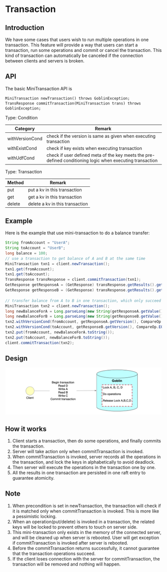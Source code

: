 # Transaction
## Introduction
We have some cases that users wish to run multiple operations in one transaction. 
This feature will provide a way that users can start a transaction, run some operations and commit or cancel the transaction. 
This kind of transaction can automatically be canceled if the connection between clients and servers is broken.

## API
The basic MiniTransaction API is
```
MiniTransaction newTransaction() throws GoblinException;
TransResponse commitTransaction(MiniTransaction trans) throws GoblinException;
```
Type: Condition

| Category        | Remark                                                                                                    |
|-----------------|-----------------------------------------------------------------------------------------------------------|
| withVersionCond | check if the version is same as given when executing transaction                                          |
| withExistCond   | check if key exists when executing transaction                                                            |
| withUdfCond     | check if user defined meta of the key meets the pre-defined conditioning logic when executing transaction |

Type: Transaction

| Method   | Remark                          |
|----------|---------------------------------|
| put      | put a kv in this transaction    |
| get      | get a kv in this transaction    |
| delete   | delete a kv in this transaction |

## Example
Here is the example that use mini-transaction to do a balance transfer:
```java
String fromAccount = "UserA";
String toAccount = "UserB";
long balance = 100;
// use a transaction to get balance of A and B at the same time
MiniTransaction txn1 = client.newTransaction();
txn1.get(fromAccount);
txn1.get(toAccount);
TransResponse transResponse = client.commitTransaction(txn1);
GetResponse getResponseA = (GetResponse) transResponse.getResults().get(0);
GetResponse getResponseB = (GetResponse) transResponse.getResults().get(1);

// transfer balance from A to B in one transaction, which only succeed when two balance account don't change
MiniTransaction txn2 = client.newTransaction();
long newBalanceForA = Long.parseLong(new String(getResponseA.getValue().get().getContent())) - balance;
long newBalanceForB = Long.parseLong(new String(getResponseB.getValue().get().getContent())) + balance;
txn2.withVersionCond(fromAccount, getResponseA.getVersion(), CompareOp.EQUAL);
txn2.withVersionCond(toAccount, getResponseB.getVersion(), CompareOp.EQUAL);
txn2.put(fromAccount, newBalanceForA.toString());
txn2.put(toAccount, newBalanceForB.toString());
client.commitTransaction(txn2);
```

## Design
![Transaction](images/transaction.png)

## How it works
1. Client starts a transaction, then do some operations, and finally commits the transaction.
2. Server will take action only when commitTransaction is invoked.
3. When commitTransaction is invoked, server records all the operations in the transaction, and lock the keys in alphabetically to avoid deadlock.
4. Then server will execute the operations in the transaction one by one.
5. All the results in one transaction are persisted in one raft entry to guarantee atomicity.

## Note
1. When precondition is set in newTransaction, the transaction will check if it is matched only when commitTransaction is invoked. 
This is more like a pessimistic locking.
2. When an operation(put/delete) is invoked in a transaction, the related keys will be locked to prevent others to touch on server side.
3. This mini-transaction only exists in the memory of the connected server, and will be cleaned up when server is rebooted. 
User will get exception if commitTransaction is invoked after server is rebooted.
4. Before the commitTransaction returns successfully, it cannot guarantee that the transaction operations succeed.
5. If the client loses connection with the server for commitTransaction, the transaction will be removed and nothing will happen.